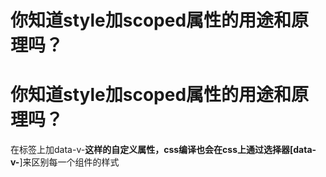 # 你知道style加scoped属性的用途和原理吗？

# 你知道style加scoped属性的用途和原理吗？

在标签上加data-v-**这样的自定义属性，css编译也会在css上通过选择器[data-v-**]来区别每一个组件的样式